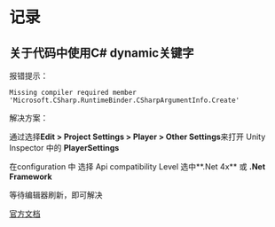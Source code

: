 # 记录

## 关于代码中使用C#  dynamic关键字

报错提示：

```
Missing compiler required member 'Microsoft.CSharp.RuntimeBinder.CSharpArgumentInfo.Create'
```

解决方案：

通过选择**Edit > Project Settings > Player > Other Settings**来打开 Unity Inspector 中的 **PlayerSettings**

在configuration 中 选择 Api compatibility Level 选中**.Net 4x** 或 **.Net Framework**

等待编辑器刷新，即可解决

[官方文档](https://learn.microsoft.com/en-us/visualstudio/gamedev/unity/unity-scripting-upgrade)

